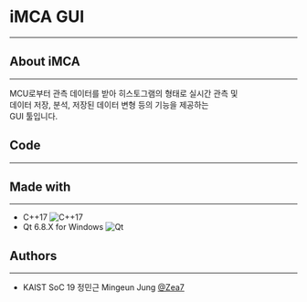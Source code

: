 # iMCA GUI   
---  
## About iMCA
---  
MCU로부터 관측 데이터를 받아 히스토그램의 형태로 실시간 관측 및   
데이터 저장, 분석, 저장된 데이터 변형 등의 기능을 제공하는   
GUI 툴입니다.   

## Code  
---   


## Made with   
---   
- C++17 ![C++17](https://img.shields.io/badge/C%2B%2B17-0D33B3)   
- Qt 6.8.X for Windows ![Qt](https://img.shields.io/badge/Qt-6.8.X-46AB48)   

## Authors   
---   
- KAIST SoC 19 정민근 Mingeun Jung [@Zea7](https://github.com/Zea7)   
